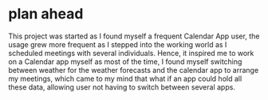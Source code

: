 # plan ahead
This project was started as I found myself a frequent Calendar App user, the usage grew more frequent as I stepped into the working world as I scheduled meetings with several individuals. Hence, it inspired me to work on a Calendar app myself as most of the time, I found myself switching between weather for the weather forecasts and the calendar app to arrange my meetings, which came to my mind that what if an app could hold all these data, allowing user not having to switch between several apps.

